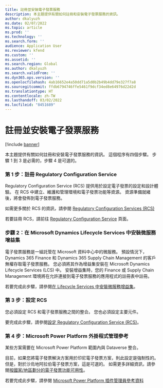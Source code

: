 ```yaml
---
title: 註冊並安裝電子發票服務
description: 本主題提供有關如何註冊和安裝電子發票服務的資訊。
author: dkalyuzh
ms.date: 02/07/2022
ms.topic: article
ms.prod: ''
ms.technology: ''
ms.search.form: ''
audience: Application User
ms.reviewer: kfend
ms.custom: ''
ms.assetid: ''
ms.search.region: Global
ms.author: dkalyuzh
ms.search.validFrom: ''
ms.dyn365.ops.version: ''
ms.openlocfilehash: 4ab16652e4a50dd71a5d0b2b49b4dd79e327f7a8
ms.sourcegitcommit: ffdb6794746ffe5461f9dcf34ed8e64976d22d2d
ms.translationtype: HT
ms.contentlocale: zh-TW
ms.lasthandoff: 03/02/2022
ms.locfileid: "8451689"
---
```

# <a name="sign-up-for-and-install-the-electronic-invoicing-service"></a>註冊並安裝電子發票服務

[!include [banner](../includes/banner.md)]

本主題提供有關如何註冊和安裝電子發票服務的資訊。 這個程序有四個步驟。 步驟 1 到 3 是必需的，步驟 4 是可選的。

### <a name="step-1-sign-up-for-regulatory-configuration-service"></a>第 1 步：註冊 Regulatory Configuration Service

Regulatory Configuration Service (RCS) 提供用於設定電子發票的設定和設計體驗。 在 RCS 中建立、維護和管理環境和電子發票功能等資源。 資源準備就緒後，將會發佈到電子發票服務。

如需更多關於 RCS 的資訊，請參閱 [Regulatory Configuration Services (RCS)](rcs-globalization-feature.md)

若要註冊 RCS，請前往 [Regulatory Configuration Service](https://marketing.configure.global.dynamics.com/) 頁面。

### <a name="step-2-install-the-add-in-for-microservices-in-microsoft-dynamics-lifecycle-services"></a>步驟 2：在 Microsoft Dynamics Lifecycle Services 中安裝微服務增益集

電子發票服務是一組託管在 Microsoft 資料中心中的微服務。 預設情況下，Dynamics 365 Finance 和 Dynamics 365 Supply Chain Management 的客戶無權存取電子發票服務。 您必須將其作為增益集安裝在 Microsoft Dynamics Lifecycle Services (LCS) 中。 安裝增益集時，您的 Finance 或 Supply Chain Management 環境將在允許連接到電子發票服務的應用程式的註冊表中註冊。

若要完成此步驟，請參閱[在 Lifecycle Services 中安裝微服務增益集](e-invoicing-install-add-in-microservices-lcs.md)。

### <a name="step-3-set-up-rcs"></a>第 3 步：設定 RCS

您必須設定 RCS 和電子發票服務之間的整合。 您也必須設定主要元件。

要完成此步驟，請參閱[設定 Regulatory Configuration Service (RCS)](e-invoicing-set-up-rcs.md)。

### <a name="step-4-microsoft-power-platform-plug-in-admin-reference"></a>第 4 步：Microsoft Power Platform 外掛程式管理參考

某些方案需要在 Microsoft Power Platform 範圍內與 Dataverse 整合。

目前，如果您將電子發票解決方案用於印尼電子發票方案，則此設定是強制性的。 但是，對於沙烏地阿拉伯電子發票方案，這是可選的。 如需更多詳細資訊，請參閱[按國家/地區劃分的電子發票功能可用性](e-invoicing-country-specific-availability.md)。

若要完成此步驟，請參閱 [Microsoft Power Platform 插件管理員參考資料](e-invoicing-power-platform-plug-in.md)
